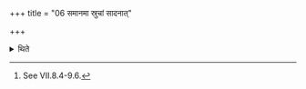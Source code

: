 +++
title = "06 समानमा स्रुचां सादनात्"

+++

<details><summary>थिते</summary>

6. (The ritual) upto placing of the ladle,[^1] is the same.  

[^1]: See VII.8.4-9.6.  
</details>
